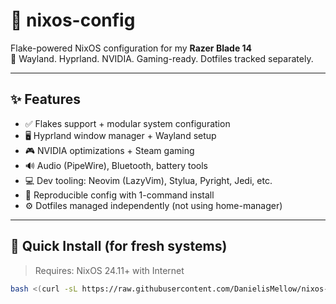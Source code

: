 # 🧬 nixos-config

Flake-powered NixOS configuration for my **Razer Blade 14**  
🚀 Wayland. Hyprland. NVIDIA. Gaming-ready. Dotfiles tracked separately.

---

## ✨ Features

- ✅ Flakes support + modular system configuration
- 🖥️ Hyprland window manager + Wayland setup
- 🎮 NVIDIA optimizations + Steam gaming
- 🔊 Audio (PipeWire), Bluetooth, battery tools
- 💻 Dev tooling: Neovim (LazyVim), Stylua, Pyright, Jedi, etc.
- 🔄 Reproducible config with 1-command install
- ⚙️ Dotfiles managed independently (not using home-manager)

---

## 🧪 Quick Install (for fresh systems)

> Requires: NixOS 24.11+ with Internet

```bash
bash <(curl -sL https://raw.githubusercontent.com/DanielisMellow/nixos-config/main/install.sh)

